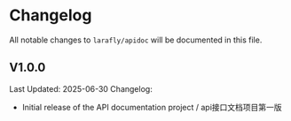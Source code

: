 # Changelog

All notable changes to `larafly/apidoc` will be documented in this file.

## V1.0.0
Last Updated: 2025-06-30
Changelog:
* Initial release of the API documentation project / api接口文档项目第一版
